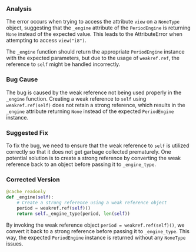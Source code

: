 ### Analysis
The error occurs when trying to access the attribute `view` on a `NoneType` object, suggesting that the `_engine` attribute of the `PeriodEngine` is returning `None` instead of the expected value. This leads to the AttributeError when attempting to access `view("i8")`.

The `_engine` function should return the appropriate `PeriodEngine` instance with the expected parameters, but due to the usage of `weakref.ref`, the reference to `self` might be handled incorrectly.

### Bug Cause
The bug is caused by the weak reference not being used properly in the `_engine` function. Creating a weak reference to `self` using `weakref.ref(self)` does not retain a strong reference, which results in the `_engine` attribute returning `None` instead of the expected `PeriodEngine` instance.

### Suggested Fix
To fix the bug, we need to ensure that the weak reference to `self` is utilized correctly so that it does not get garbage collected prematurely. One potential solution is to create a strong reference by converting the weak reference back to an object before passing it to `_engine_type`.

### Corrected Version
```python
@cache_readonly
def _engine(self):
    # Create a strong reference using a weak reference object
    period = weakref.ref(self)()
    return self._engine_type(period, len(self))
```

By invoking the weak reference object `period = weakref.ref(self)()`, we convert it back to a strong reference before passing it to `_engine_type`. This way, the expected `PeriodEngine` instance is returned without any `NoneType` issues.